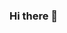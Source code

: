 ### Hi there 👋

<!--
**khan88012/khan88012** is a ✨ _special_ ✨ repository because its `README.md` (this file) appears on your GitHub profile.

Here are some ideas to get you started:

- 🔭 I’m currently working on a visual studio extension for creating classes.
- 🌱 I’m currently learning Advance angular concepts.
- 👯 I’m looking to collaborate on ...
- 🤔 I’m looking for help with ...
- 💬 Ask me about Typescript, css, bootstrap, angular, C# and .net.
- 📫 How to reach me: mdasifkhan3101@gmail.com, asifkhan88012@gmail.com, 9949677311
- 😄 Pronouns: ...
- ⚡ Fun fact: ...
-->
